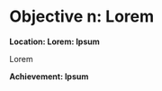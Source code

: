 # Objective n:  Lorem
**Location: Lorem: Ipsum**  

Lorem

**Achievement: Ipsum**
<!--stackedit_data:
eyJoaXN0b3J5IjpbLTIwMTAxOTI2M119
-->
